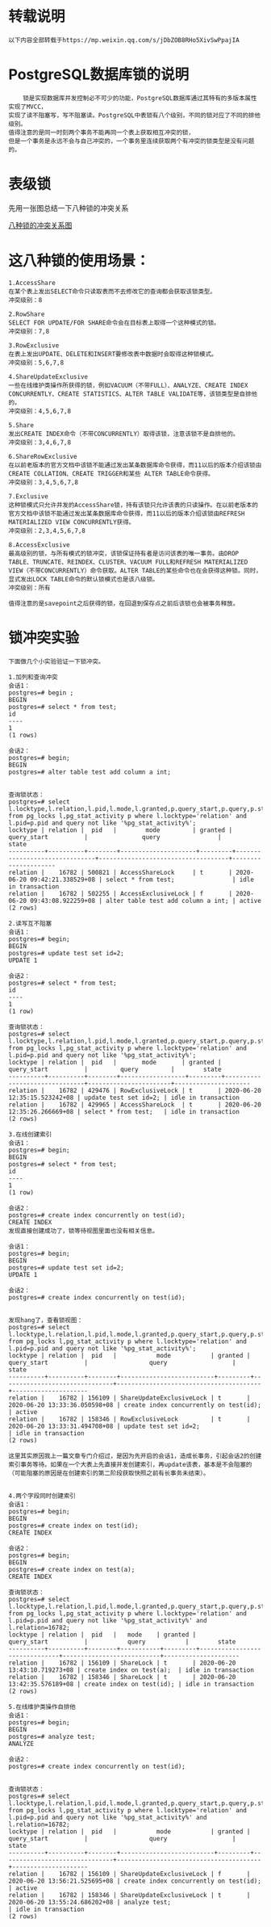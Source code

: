 # 转载说明
	以下内容全部转载于https://mp.weixin.qq.com/s/jDbZOB8RHo5XivSwPpajIA
	
# PostgreSQL数据库锁的说明

		锁是实现数据库并发控制必不可少的功能，PostgreSQL数据库通过其特有的多版本属性实现了MVCC，
	实现了读不阻塞写，写不阻塞读。PostgreSQL中表锁有八个级别，不同的锁对应了不同的排他级别。
	值得注意的是同一时刻两个事务不能再同一个表上获取相互冲突的锁，
	但是一个事务是永远不会与自己冲突的，一个事务里连续获取两个有冲突的锁类型是没有问题的。

# 表级锁
先用一张图总结一下八种锁的冲突关系

[八种锁的冲突关系图](https://github.com/xfg0218/greenplum--summarize/blob/master/images/postgreSQL-images/postgreSQL%E5%85%AB%E7%A7%8D%E9%94%81%E7%9A%84%E5%86%B2%E7%AA%81%E5%85%B3%E7%B3%BB%E5%9B%BE.jpg)

# 这八种锁的使用场景：

	1.AccessShare
	在某个表上发出SELECT命令只读取表而不去修改它的查询都会获取该锁类型。
	冲突级别：8
	
	2.RowShare
	SELECT FOR UPDATE/FOR SHARE命令会在目标表上取得一个这种模式的锁。
	冲突级别：7,8
	
	3.RowExclusive
	在表上发出UPDATE、DELETE和INSERT要修改表中数据时会取得这种锁模式。
	冲突级别：5,6,7,8
	
	4.ShareUpdateExclusive
	一些在线维护类操作所获得的锁，例如VACUUM（不带FULL）、ANALYZE、CREATE INDEX CONCURRENTLY、CREATE STATISTICS、ALTER TABLE VALIDATE等，该锁类型是自排他的。
	冲突级别：4,5,6,7,8
	
	5.Share
	发出CREATE INDEX命令（不带CONCURRENTLY）取得该锁，注意该锁不是自排他的。
	冲突级别：3,4,6,7,8
	
	6.ShareRowExclusive
	在以前老版本的官方文档中该锁不能通过发出某条数据库命令获得，而11以后的版本介绍该锁由CREATE COLLATION、CREATE TRIGGER和某些 ALTER TABLE命令获得。
	冲突级别：3,4,5,6,7,8
	
	7.Exclusive
	这种锁模式只允许并发的AccessShare锁，持有该锁只允许该表的只读操作。在以前老版本的官方文档中该锁不能通过发出某条数据库命令获得，而11以后的版本介绍该锁由REFRESH MATERIALIZED VIEW CONCURRENTLY获得。
	冲突级别：2,3,4,5,6,7,8
	
	8.AccessExclusive
	最高级别的锁，与所有模式的锁冲突，该锁保证持有者是访问该表的唯一事务。由DROP TABLE、TRUNCATE、REINDEX、CLUSTER、VACUUM FULL和REFRESH MATERIALIZED VIEW（不带CONCURRENTLY）命令获取。ALTER TABLE的某些命令也在会获得这种锁。同时，显式发出LOCK TABLE命令的默认锁模式也是该八级锁。
	冲突级别：所有
	
	值得注意的是savepoint之后获得的锁，在回退到保存点之前后该锁也会被事务释放。

# 锁冲突实验
	下面做几个小实验验证一下锁冲突。

	1.加列和查询冲突
	会话1：
	postgres=# begin ;
	BEGIN
	postgres=# select * from test;
	id
	----
	1
	(1 rows)
	
	会话2：
	postgres=# begin;
	BEGIN
	postgres=# alter table test add column a int;
	
	
	查询锁状态：
	postgres=# select l.locktype,l.relation,l.pid,l.mode,l.granted,p.query_start,p.query,p.state from pg_locks l,pg_stat_activity p where l.locktype='relation' and l.pid=p.pid and query not like '%pg_stat_activity%';        
	locktype | relation |  pid   |        mode         | granted |          query_start          |               query                |        state        
	----------+----------+--------+---------------------+---------+-------------------------------+------------------------------------+---------------------
	relation |    16782 | 500821 | AccessShareLock     | t       | 2020-06-20 09:42:21.338529+08 | select * from test;                | idle in transaction
	relation |    16782 | 502255 | AccessExclusiveLock | f       | 2020-06-20 09:43:08.922259+08 | alter table test add column a int; | active
	(2 rows)
	
	2.读写互不阻塞
	会话1：
	postgres=# begin;
	BEGIN
	postgres=# update test set id=2;
	UPDATE 1
	
	会话2：
	postgres=# select * from test;
	id
	----
	1
	(1 row)
	
	查询锁状态：
	postgres=# select l.locktype,l.relation,l.pid,l.mode,l.granted,p.query_start,p.query,p.state from pg_locks l,pg_stat_activity p where l.locktype='relation' and l.pid=p.pid and query not like '%pg_stat_activity%';
	locktype | relation |  pid   |       mode       | granted |          query_start          |         query         |        state        
	----------+----------+--------+------------------+---------+-------------------------------+-----------------------+---------------------
	relation |    16782 | 429476 | RowExclusiveLock | t       | 2020-06-20 12:35:15.523242+08 | update test set id=2; | idle in transaction
	relation |    16782 | 429965 | AccessShareLock  | t       | 2020-06-20 12:35:26.266669+08 | select * from test;   | idle in transaction
	(2 rows)
	
	3.在线创建索引
	会话1：
	postgres=# begin;
	BEGIN
	postgres=# select * from test;
	id
	----
	1
	(1 row)
	
	会话2：
	postgres=# create index concurrently on test(id);
	CREATE INDEX
	发现直接创建成功了，锁等待视图里面也没有相关信息。
	
	会话1：
	postgres=# begin;
	BEGIN
	postgres=# update test set id=2;
	UPDATE 1
	
	会话2：
	postgres=# create index concurrently on test(id);
	
	
	发现hang了，查看锁视图：
	postgres=# select l.locktype,l.relation,l.pid,l.mode,l.granted,p.query_start,p.query,p.state from pg_locks l,pg_stat_activity p where l.locktype='relation' and l.pid=p.pid and query not like '%pg_stat_activity%';
	locktype | relation |  pid   |           mode           | granted |          query_start          |                 query                  |        state        
	----------+----------+--------+--------------------------+---------+-------------------------------+----------------------------------------+---------------------
	relation |    16782 | 156109 | ShareUpdateExclusiveLock | t       | 2020-06-20 13:33:36.050598+08 | create index concurrently on test(id); | active
	relation |    16782 | 158346 | RowExclusiveLock         | t       | 2020-06-20 13:33:31.494708+08 | update test set id=2;                  | idle in transaction
	(2 rows)
	
	这里其实原因我上一篇文章专门介绍过，是因为先开启的会话1，造成长事务，引起会话2的创建索引事务等待。如果在一个大表上先直接并发创建索引，再update该表，基本是不会阻塞的（可能阻塞的原因是在创建索引的第二阶段获取快照之前有长事务未结束）。
	
	
	4.两个字段同时创建索引
	会话1：
	postgres=# begin;
	BEGIN
	postgres=# create index on test(id);
	CREATE INDEX
	
	会话2：
	postgres=# begin;
	BEGIN
	postgres=# create index on test(a);
	CREATE INDEX
	
	查询锁状态：
	postgres=# select l.locktype,l.relation,l.pid,l.mode,l.granted,p.query_start,p.query,p.state from pg_locks l,pg_stat_activity p where l.locktype='relation' and l.pid=p.pid and query not like '%pg_stat_activity%' and l.relation=16782;
	locktype | relation |  pid   |   mode    | granted |          query_start          |           query           |        state        
	----------+----------+--------+-----------+---------+-------------------------------+---------------------------+---------------------
	relation |    16782 | 156109 | ShareLock | t       | 2020-06-20 13:43:10.719273+08 | create index on test(a);  | idle in transaction
	relation |    16782 | 158346 | ShareLock | t       | 2020-06-20 13:42:35.576189+08 | create index on test(id); | idle in transaction
	(2 rows)
	
	5.在线维护类操作自排他
	会话1：
	postgres=# begin;
	BEGIN
	postgres=# analyze test;
	ANALYZE
	
	会话2：
	postgres=# create index concurrently on test(id);
	
	
	查询锁状态：
	postgres=# select l.locktype,l.relation,l.pid,l.mode,l.granted,p.query_start,p.query,p.state from pg_locks l,pg_stat_activity p where l.locktype='relation' and l.pid=p.pid and query not like '%pg_stat_activity%' and l.relation=16782;
	locktype | relation |  pid   |           mode           | granted |          query_start          |                 query                  |        state        
	----------+----------+--------+--------------------------+---------+-------------------------------+----------------------------------------+---------------------
	relation |    16782 | 156109 | ShareUpdateExclusiveLock | f       | 2020-06-20 13:56:21.525695+08 | create index concurrently on test(id); | active
	relation |    16782 | 158346 | ShareUpdateExclusiveLock | t       | 2020-06-20 13:55:24.686202+08 | analyze test;                          | idle in transaction
	(2 rows)
	
